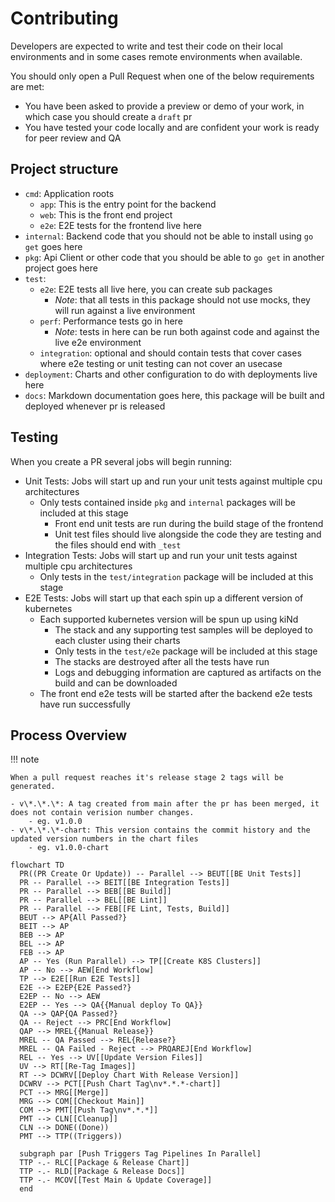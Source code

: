 # Contributing

Developers are expected to write and test their code on their local environments and in some cases remote environments
when available.

You should only open a Pull Request when one of the below requirements are met:

* You have been asked to provide a preview or demo of your work, in which case you should create a `draft` pr
* You have tested your code locally and are confident your work is ready for peer review and QA

## Project structure

* `cmd`: Application roots
    * `app`: This is the entry point for the backend
    * `web`: This is the front end project
    * `e2e`: E2E tests for the frontend live here
* `internal`: Backend code that you should not be able to install using `go get` goes here
* `pkg`: Api Client or other code that you should be able to `go get` in another project goes here
* `test`:
    * `e2e`: E2E tests all live here, you can create sub packages
        - *Note*: that all tests in this package should not use mocks, they will run against a live environment
  - `perf`: Performance tests go in here
    - *Note*: tests in here can be run both against code and against the live e2e environment
  - `integration`: optional and should contain tests that cover cases where e2e testing or unit testing can not cover an usecase
* `deployment`: Charts and other configuration to do with deployments live here
* `docs`: Markdown documentation goes here, this package will be built and deployed whenever pr is released

## Testing

When you create a PR several jobs will begin running:

* Unit Tests: Jobs will start up and run your unit tests against multiple cpu architectures
  - Only tests contained inside `pkg` and `internal` packages will be included at this stage
    * Front end unit tests are run during the build stage of the frontend
    * Unit test files should live alongside the code they are testing and the files should end with `_test`
* Integration Tests: Jobs will start up and run your unit tests against multiple cpu architectures
  - Only tests in the `test/integration` package will be included at this stage
* E2E Tests: Jobs will start up that each spin up a different version of kubernetes
  - Each supported kubernetes version will be spun up using kiNd
    * The stack and any supporting test samples will be deployed to each cluster using their charts
    * Only tests in the `test/e2e` package will be included at this stage
    * The stacks are destroyed after all the tests have run
    * Logs and debugging information are captured as artifacts on the build and can be downloaded
  - The front end e2e tests will be started after the backend e2e tests have run successfully

## Process Overview

!!! note

    When a pull request reaches it's release stage 2 tags will be generated.

    - v\*.\*.\*: A tag created from main after the pr has been merged, it does not contain verision number changes.
        - eg. v1.0.0
    - v\*.\*.\*-chart: This version contains the commit history and the updated version numbers in the chart files
        - eg. v1.0.0-chart

```mermaid
flowchart TD
  PR((PR Create Or Update)) -- Parallel --> BEUT[[BE Unit Tests]]
  PR -- Parallel --> BEIT[[BE Integration Tests]]
  PR -- Parallel --> BEB[[BE Build]]
  PR -- Parallel --> BEL[[BE Lint]]
  PR -- Parallel --> FEB[[FE Lint, Tests, Build]]
  BEUT --> AP{All Passed?}
  BEIT --> AP
  BEB --> AP
  BEL --> AP
  FEB --> AP
  AP -- Yes (Run Parallel) --> TP[[Create K8S Clusters]]
  AP -- No --> AEW[End Workflow]
  TP --> E2E[[Run E2E Tests]]
  E2E --> E2EP{E2E Passed?}
  E2EP -- No --> AEW
  E2EP -- Yes --> QA{{Manual deploy To QA}}
  QA --> QAP{QA Passed?}
  QA -- Reject --> PRC[End Workflow]
  QAP --> MREL{{Manual Release}}
  MREL -- QA Passed --> REL{Release?}
  MREL -- QA Failed - Reject --> PRQAREJ[End Workflow]
  REL -- Yes --> UV[[Update Version Files]]
  UV --> RT[[Re-Tag Images]]
  RT --> DCWRV[[Deploy Chart With Release Version]]
  DCWRV --> PCT[[Push Chart Tag\nv*.*.*-chart]]
  PCT --> MRG[[Merge]]
  MRG --> COM[[Checkout Main]]
  COM --> PMT[[Push Tag\nv*.*.*]]
  PMT --> CLN[[Cleanup]]
  CLN --> DONE((Done))
  PMT --> TTP((Triggers))

  subgraph par [Push Triggers Tag Pipelines In Parallel]
  TTP -.- RLC[[Package & Release Chart]]
  TTP -.- RLD[[Package & Release Docs]]
  TTP -.- MCOV[[Test Main & Update Coverage]]
  end
```
